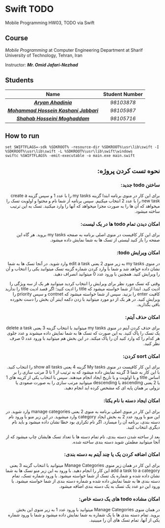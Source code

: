 # Swift TODO
Mobile Programming HW03, TODO via Swift

## Course
_Mobile Programming_ at Computer Engineering Department at Sharif University of Technology, Tehran, Iran

Instructor: **_Mr. Omid Jafari-Nezhad_**

## Students
| Name | Student Number |
| :-: | :-: |
| _**[Aryan Ahadinia](https://github.com/AryanAhadinia)**_ | _98103878_ |
| _**[Mohammad Hossein Kashani Jabbari](https://github.com/MohammadKashaniJabbari)**_ | _98105987_ |
| _**[Shahab Hosseini Moghaddam](https://github.com/shahab-hm)**_ | _98105716_ |

## How to run
```
set SWIFTFLAGS=-sdk %SDKROOT% -resource-dir %SDKROOT%\usr\lib\swift -I %SDKROOT%\usr\lib\swift -L %SDKROOT%\usr\lib\swift\windows
swiftc %SWIFTFLAGS% -emit-executable -o main.exe main.swift
```

<div dir="rtl">

## نحوه تست کردن پروژه: 

### ساختن todo جدید: 

برای این کار در منوی برنامه ابتدا گزینه my tasks را با عدد 1 و سپس گزینه create a new task را با عدد 2 انتخاب میکنیم.
سپس برنامه از شما نام و محتوا و اولویت تسک را میخواهد که آن ها را به صورت مجزا میخواهد که آنها را وارد میکنید.
تسک به این ترتیب ساخته میشود.

### امکان دیدن تمام todo ها در یک لیست: 

برای این کار کافیست در منوی اصلی برنامه به صفحه my tasks بروید.
هر گاه این صفحه را باز کنید لیستی از تسک ها به شما نمایش داده میشود.

### امکان ویرایش todo: 

در منوی my tasks به زیر منوی 2 یعنی edit a task وارد شوید.
در آنجا تسک ها به شما نشان داده خواهد شد و شما با وارد کردن شماره گزینه تسک میتوانید یکی را انتخاب و آن را ویرایش کنید.
همچنین با ورود عدد 0 میتوانید انصراف دهید.

وقتی که تسک مورد نظر برای ویرایش را انتخاب کردید میتوانید هر یک از سه ویژگی را ادیت کنید.
ابتدا از شما خواسته میشود که title را ادیت کنید؛ اگر قصد ادیت title را ندارید کافیت enter را بزنید.
سپس از شما خواسته میشود که contnet و سپس priority را ویرایش کنید. در هر یک از دو مورد میتوانید با زدن دکمه اینتر آن بخش را دست نخورده باقی بگذارید.

### امکان حذف آیتم: 

برای حذف کردن آیتم در منوی my tasks میتوانید با انتخاب گزینه 3 یعنی delete a task یک تسک را پاک کنید.
به این صورت که تسک ها به شما نمایش داده میشوند و عدد جلوی هر کدام را که وارد کنید آن را پاک میکند.
در این بخش هم میتوانید با ورود عدد 0 صرف نظر کنید.

### امکان sort کردن: 

برای این کار کافیست در منوی My tasks گزینه 4 یعنی show all tasks را انتخاب کنید.
با این کار به شما 3 گزینه نمایش داده میشود که به ترتیب از 1 تا 3 مرتب سازی را بر اساس title و یا اولویت و یا تاریخ ایجاد انجام میدهند.
سپس با انتخاب یکی از کزینه های 1 یا 2 یعنی ascending یا descending میتوانید مرتب سازی را به صورت صعودی یا نزولی بر همان پایه ای که مشخص کرده اید انجام دهید.

### امکان ایجاد دسته با نام یکتا: 

برای این کار در منوی اصلی برنامه به منوی 2 یعنی manage categories وارد شوید.
در این منو با ورود عدد 2 به بخش ایجاد category وارد میشوید.
در این زیر منو با ورود نام دسته بندی، برنامه آن را میسازد.
اگر نام تکراری بود خطا نشان داده میشود و باید نام دیگری انتخاب کنید.

بعد از ساخته شدن دسته بندی، نام تمام دسته ها با تعداد تسک هایشان چاپ میشود که از آنجا میتوانید مطمئن شوید دسته بندی ساخته شده.

### امکان اضافه کردن یک یا چند آیتم به دسته بندی: 

برای این کار در همان زیر منوی Manage Categories میتوانید با انتخاب گزینه 3 یعنی add a task to a category این کار را انجام دهید.
با ورود به این زیر منو تسک ها به شما نشان داده شده و شماره یک تسک از شما خواسته میشود.
با ورود شماره تسک، تمام دسته بندی ها به شما نمایش داده شده و شماره دسته بندی از شما خواسته میشود.
با ورود این دو عدد یک تسک به یک دسته بندی اضافه میشود.

### امکان مشاده todo های یک دسته خاص: 

در همان منوی Manage Categories میتوانید با ورود عدد 1 به زیر منوی این بخش بروید.
تمام دسته بندی ها با یک شماره به شما نمایش داده میشود و شما با ورود شماره یکی از آنها، تمام تسک های آن را میبینید.

</div>
